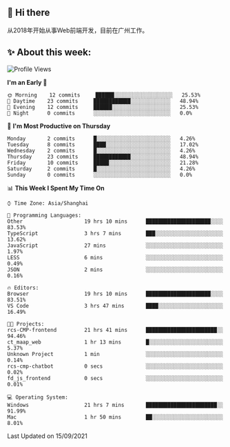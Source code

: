 ## 👋 Hi there

从2018年开始从事Web前端开发，目前在广州工作。

<!--![](https://github-readme-stats.vercel.app/api?username=fxpixels&theme=graywhite&hide_border=true)
![](https://github-readme-stats.vercel.app/api/top-langs/?username=fxpixels&hide_border=true&layout=compact)
-->
<!--
<img src="https://github-readme-stats.vercel.app/api?username=fxpixels&theme=graywhite&hide_border=true" width="500" alt=""/>
<img src="https://github-readme-stats.vercel.app/api/top-langs/?username=fxpixels&hide_border=true&layout=compact" width="300" alt=""/>
-->
## ✨ About this week:
<!--START_SECTION:waka-->
![Profile Views](http://img.shields.io/badge/Profile%20Views-0-blue)

**I'm an Early 🐤** 

```text
🌞 Morning    12 commits     ██████░░░░░░░░░░░░░░░░░░░   25.53% 
🌆 Daytime    23 commits     ████████████░░░░░░░░░░░░░   48.94% 
🌃 Evening    12 commits     ██████░░░░░░░░░░░░░░░░░░░   25.53% 
🌙 Night      0 commits      ░░░░░░░░░░░░░░░░░░░░░░░░░   0.0%

```
📅 **I'm Most Productive on Thursday** 

```text
Monday       2 commits      █░░░░░░░░░░░░░░░░░░░░░░░░   4.26% 
Tuesday      8 commits      ████░░░░░░░░░░░░░░░░░░░░░   17.02% 
Wednesday    2 commits      █░░░░░░░░░░░░░░░░░░░░░░░░   4.26% 
Thursday     23 commits     ████████████░░░░░░░░░░░░░   48.94% 
Friday       10 commits     █████░░░░░░░░░░░░░░░░░░░░   21.28% 
Saturday     2 commits      █░░░░░░░░░░░░░░░░░░░░░░░░   4.26% 
Sunday       0 commits      ░░░░░░░░░░░░░░░░░░░░░░░░░   0.0%

```


📊 **This Week I Spent My Time On** 

```text
⌚︎ Time Zone: Asia/Shanghai

💬 Programming Languages: 
Other                    19 hrs 10 mins      █████████████████████░░░░   83.53% 
TypeScript               3 hrs 7 mins        ███░░░░░░░░░░░░░░░░░░░░░░   13.62% 
JavaScript               27 mins             ░░░░░░░░░░░░░░░░░░░░░░░░░   1.97% 
LESS                     6 mins              ░░░░░░░░░░░░░░░░░░░░░░░░░   0.49% 
JSON                     2 mins              ░░░░░░░░░░░░░░░░░░░░░░░░░   0.16%

🔥 Editors: 
Browser                  19 hrs 10 mins      █████████████████████░░░░   83.51% 
VS Code                  3 hrs 47 mins       ████░░░░░░░░░░░░░░░░░░░░░   16.49%

🐱‍💻 Projects: 
rcs-CMP-frontend         21 hrs 41 mins      ███████████████████████░░   94.46% 
ct_maap_web              1 hr 13 mins        █░░░░░░░░░░░░░░░░░░░░░░░░   5.37% 
Unknown Project          1 min               ░░░░░░░░░░░░░░░░░░░░░░░░░   0.14% 
rcs-cmp-chatbot          0 secs              ░░░░░░░░░░░░░░░░░░░░░░░░░   0.02% 
fd_js_frontend           0 secs              ░░░░░░░░░░░░░░░░░░░░░░░░░   0.01%

💻 Operating System: 
Windows                  21 hrs 7 mins       ███████████████████████░░   91.99% 
Mac                      1 hr 50 mins        ██░░░░░░░░░░░░░░░░░░░░░░░   8.01%

```


 Last Updated on 15/09/2021
<!--END_SECTION:waka-->

<!-- ![Visitor Badge](https://visitor-badge.laobi.icu/badge?page_id=fxpixels) -->

<!--
**FxPixels/FxPixels** is a ✨ _special_ ✨ repository because its `README.md` (this file) appears on your GitHub profile.

Here are some ideas to get you started:

- 🔭 I’m currently working on ...
- 🌱 I’m currently learning ...
- 👯 I’m looking to collaborate on ...
- 🤔 I’m looking for help with ...
- 💬 Ask me about ...
- 📫 How to reach me: ...
- 😄 Pronouns: ...
- ⚡ Fun fact: ...
-->

